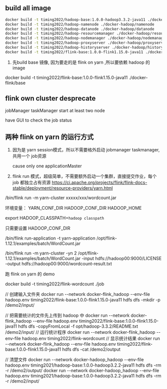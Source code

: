 ## build all image
```sh
docker build -t timing2022/hadoop-base:1.0.0-hadoop3.3.2-java11 ./docker-hadoop/base
docker build -t timing2022/hadoop-namenode ./docker-hadoop/namenode
docker build -t timing2022/hadoop-datanode ./docker-hadoop/datanode
docker build -t timing2022/hadoop-resourcemanager ./docker-hadoop/resourcemanager
docker build -t timing2022/hadoop-nodemanager ./docker-hadoop/nodemanager
docker build -t timing2022/hadoop-proxyserver ./docker-hadoop/proxyserver
docker build -t timing2022/hadoop-historyserver ./docker-hadoop/historyserver
docker build -t timing2022/flink-base:1.0.0-flink1.15.0-java11 ./docker-flink/base


```



1. 先build base 镜像, 因为要走的是 flink on yarn ,所以要依赖 hadoop 的image

docker build -t timing2022/flink-base:1.0.0-flink1.15.0-java11 ./docker-flink/base


## flink  own cluster  desprecate
jobManager   taskManager   start at least two node  

have GUI to check the job status 



## 两种 flink on yarn 的运行方式

1. 因为是 yarn session模式，所以不需要格外启动 jobmanager taskmanager, 共用一个 job资源

    cause only one applicationMaster 

2. flink run 模式，超级简单，不需要额外启动一个集群，直接提交作业，每个job 都独立占有资源
https://ci.apache.org/projects/flink/flink-docs-stable/deployment/resource-providers/yarn.html



/bin/flink run -m yarn-cluster   xxxxx/xxx/wordcount.jar


环境变量：  YARN_CONF_DIR  HADOOP_CONF_DIR  HADOOP_HOME

export HADOOP_CLASSPATH=`hadoop classpath`


只需要设置 HADOOP_CONF_DIR


/bin/flink run-application -t yarn-application /opt/flink-1.12.1/examples/batch/WordCount.jar

/bin/flink run -m yarn-cluster -yn 2 /opt/flink-1.12.1/examples/batch/WordCount.jar -input hdfs://hadoop00:9000/LICENSE -output hdfs://hadoop00:9000/wordcount-result.txt




跑 flink on yarn 的 demo

docker build -t timing2022/flink-wordcount ./job

// 创建输入文件夹
docker run --network docker-flink_hadoop --env-file hadoop.env timing2022/flink-base:1.0.0-flink1.15.0-java11 hdfs dfs -mkdir -p /demo2/input/

// 把需要统计的文件先上传到 hadoop 中
docker run --network docker-flink_hadoop --env-file hadoop.env timing2022/flink-base:1.0.0-flink1.15.0-java11 hdfs dfs -copyFromLocal -f opt/hadoop-3.3.2/README.txt /demo2/input/
// 运行统计程序
docker run --network docker-flink_hadoop --env-file hadoop.env timing2022/flink-wordcount
// 显示统计结果
docker run --network docker-flink_hadoop --env-file hadoop.env timing2022/flink-base:1.0.0-flink1.15.0-java11 hdfs dfs -cat /demo2/output

// 清楚文件
docker run --network docker-hadoop_hadoop --env-file hadoop.env timing2021/hadoop-base:1.0.0-hadoop3.2.2-java11 hdfs dfs -rm -r /demo2/output/
docker run --network docker-hadoop_hadoop --env-file hadoop.env timing2021/hadoop-base:1.0.0-hadoop3.2.2-java11 hdfs dfs -rm -r /demo2/input/
